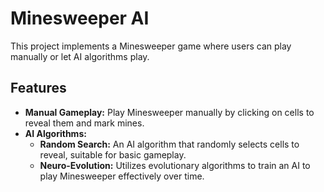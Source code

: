 # Minesweeper AI

This project implements a Minesweeper game where users can play manually or let AI algorithms play.

## Features

- **Manual Gameplay:** Play Minesweeper manually by clicking on cells to reveal them and mark mines.
- **AI Algorithms:**
  - **Random Search:** An AI algorithm that randomly selects cells to reveal, suitable for basic gameplay.
  - **Neuro-Evolution:** Utilizes evolutionary algorithms to train an AI to play Minesweeper effectively over time.
